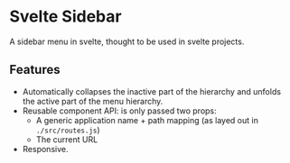 # Svelte Sidebar
A sidebar menu in svelte, thought to be used in svelte projects.

## Features
* Automatically collapses the inactive part of the hierarchy and unfolds the active part of the menu hierarchy.
* Reusable component API: is only passed two props:
	- A generic application name + path mapping (as layed out in `./src/routes.js`)
	- The current URL
* Responsive.
